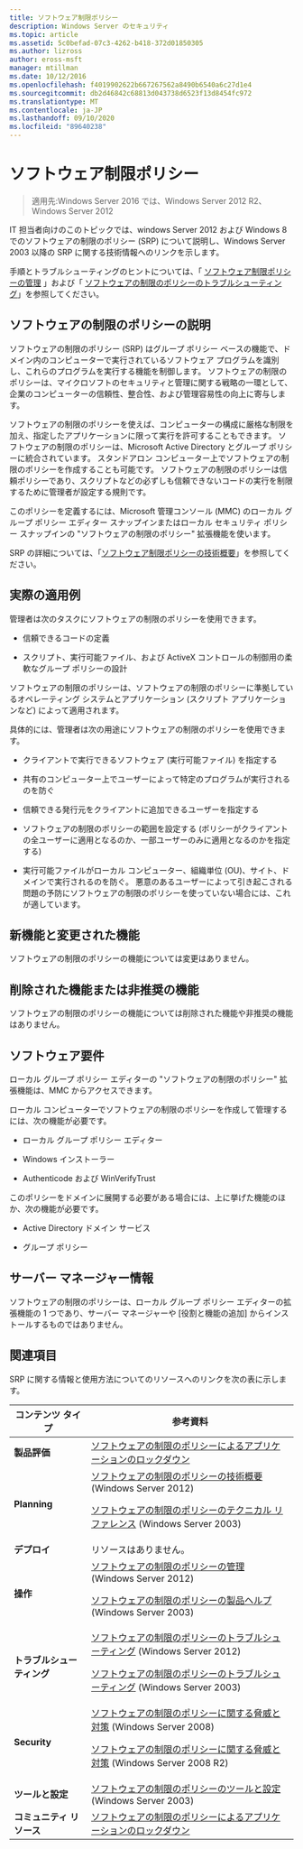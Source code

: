 ```yaml
---
title: ソフトウェア制限ポリシー
description: Windows Server のセキュリティ
ms.topic: article
ms.assetid: 5c0befad-07c3-4262-b418-372d01850305
ms.author: lizross
author: eross-msft
manager: mtillman
ms.date: 10/12/2016
ms.openlocfilehash: f4019902622b667267562a8490b6540a6c27d1e4
ms.sourcegitcommit: db2d46842c68813d043738d6523f13d8454fc972
ms.translationtype: MT
ms.contentlocale: ja-JP
ms.lasthandoff: 09/10/2020
ms.locfileid: "89640238"
---
```

# <a name="software-restriction-policies"></a>ソフトウェア制限ポリシー

>適用先:Windows Server 2016 では、Windows Server 2012 R2、Windows Server 2012

IT 担当者向けのこのトピックでは、windows Server 2012 および Windows 8 でのソフトウェアの制限のポリシー (SRP) について説明し、Windows Server 2003 以降の SRP に関する技術情報へのリンクを示します。

手順とトラブルシューティングのヒントについては、「 [ソフトウェア制限ポリシーの管理](administer-software-restriction-policies.md) 」および「 [ソフトウェアの制限のポリシーのトラブルシューティング](troubleshoot-software-restriction-policies.md)」を参照してください。

## <a name="software-restriction-policies-description"></a><a name="BKMK_OVER"></a>ソフトウェアの制限のポリシーの説明
ソフトウェアの制限のポリシー (SRP) はグループ ポリシー ベースの機能で、ドメイン内のコンピューターで実行されているソフトウェア プログラムを識別し、これらのプログラムを実行する機能を制御します。 ソフトウェアの制限のポリシーは、マイクロソフトのセキュリティと管理に関する戦略の一環として、企業のコンピューターの信頼性、整合性、および管理容易性の向上に寄与します。

ソフトウェアの制限のポリシーを使えば、コンピューターの構成に厳格な制限を加え、指定したアプリケーションに限って実行を許可することもできます。 ソフトウェアの制限のポリシーは、Microsoft Active Directory とグループ ポリシーに統合されています。 スタンドアロン コンピューター上でソフトウェアの制限のポリシーを作成することも可能です。 ソフトウェアの制限のポリシーは信頼ポリシーであり、スクリプトなどの必ずしも信頼できないコードの実行を制限するために管理者が設定する規則です。

このポリシーを定義するには、Microsoft 管理コンソール (MMC) のローカル グループ ポリシー エディター スナップインまたはローカル セキュリティ ポリシー スナップインの "ソフトウェアの制限のポリシー" 拡張機能を使います。

SRP の詳細については、「[ソフトウェア制限ポリシーの技術概要](software-restriction-policies-technical-overview.md)」を参照してください。

## <a name="practical-applications"></a><a name="BKMK_APP"></a>実際の適用例
管理者は次のタスクにソフトウェアの制限のポリシーを使用できます。

-   信頼できるコードの定義

-   スクリプト、実行可能ファイル、および ActiveX コントロールの制御用の柔軟なグループ ポリシーの設計

ソフトウェアの制限のポリシーは、ソフトウェアの制限のポリシーに準拠しているオペレーティング システムとアプリケーション (スクリプト アプリケーションなど) によって適用されます。

具体的には、管理者は次の用途にソフトウェアの制限のポリシーを使用できます。

-   クライアントで実行できるソフトウェア (実行可能ファイル) を指定する

-   共有のコンピューター上でユーザーによって特定のプログラムが実行されるのを防ぐ

-   信頼できる発行元をクライアントに追加できるユーザーを指定する

-   ソフトウェアの制限のポリシーの範囲を設定する (ポリシーがクライアントの全ユーザーに適用となるのか、一部ユーザーのみに適用となるのかを指定する)

-   実行可能ファイルがローカル コンピューター、組織単位 (OU)、サイト、ドメインで実行されるのを防ぐ。 悪意のあるユーザーによって引き起こされる問題の予防にソフトウェアの制限のポリシーを使っていない場合には、これが適しています。

## <a name="new-and-changed-functionality"></a><a name="BKMK_NEW"></a>新機能と変更された機能
ソフトウェアの制限のポリシーの機能については変更はありません。

## <a name="removed-or-deprecated-functionality"></a><a name="BKMK_DEP"></a>削除された機能または非推奨の機能
ソフトウェアの制限のポリシーの機能については削除された機能や非推奨の機能はありません。

## <a name="software-requirements"></a><a name="BKMK_SOFT"></a>ソフトウェア要件
ローカル グループ ポリシー エディターの "ソフトウェアの制限のポリシー" 拡張機能は、MMC からアクセスできます。

ローカル コンピューターでソフトウェアの制限のポリシーを作成して管理するには、次の機能が必要です。

-   ローカル グループ ポリシー エディター

-   Windows インストーラー

-   Authenticode および WinVerifyTrust

このポリシーをドメインに展開する必要がある場合には、上に挙げた機能のほか、次の機能が必要です。

-   Active Directory ドメイン サービス

-   グループ ポリシー

## <a name="server-manager-information"></a><a name="BKMK_INSTALL"></a>サーバー マネージャー情報
ソフトウェアの制限のポリシーは、ローカル グループ ポリシー エディターの拡張機能の 1 つであり、サーバー マネージャーや [役割と機能の追加] からインストールするものではありません。

## <a name="see-also"></a><a name="BKMK_LINKS"></a>関連項目
SRP に関する情報と使用方法についてのリソースへのリンクを次の表に示します。

|コンテンツ タイプ|参考資料|
|--------|-------|
|**製品評価**|[ソフトウェアの制限のポリシーによるアプリケーションのロックダウン](/previous-versions/technet-magazine/cc510322(v=msdn.10)?pr=blog)|
|**Planning**|[ソフトウェアの制限のポリシーの技術概要](software-restriction-policies-technical-overview.md) (Windows Server 2012)<p>[ソフトウェアの制限のポリシーのテクニカル リファレンス](/previous-versions/windows/it-pro/windows-server-2003/cc728085(v=ws.10)) (Windows Server 2003)|
|**デプロイ**|リソースはありません。|
|**操作**|[ソフトウェアの制限のポリシーの管理](administer-software-restriction-policies.md) (Windows Server 2012)<p>[ソフトウェアの制限のポリシーの製品ヘルプ](/previous-versions/windows/it-pro/windows-server-2003/cc779607(v=ws.10)) (Windows Server 2003)|
|**トラブルシューティング**|[ソフトウェアの制限のポリシーのトラブルシューティング](troubleshoot-software-restriction-policies.md) (Windows Server 2012)<p>[ソフトウェアの制限のポリシーのトラブルシューティング](/previous-versions/windows/it-pro/windows-server-2003/cc737011(v=ws.10)) (Windows Server 2003)|
|**Security**|[ソフトウェアの制限のポリシーに関する脅威と対策](/previous-versions/windows/it-pro/windows-server-2008-R2-and-2008/dd349795(v=ws.10)) (Windows Server 2008)<p>[ソフトウェアの制限のポリシーに関する脅威と対策](/previous-versions/windows/it-pro/windows-server-2008-R2-and-2008/hh125926(v=ws.10)) (Windows Server 2008 R2)|
|**ツールと設定**|[ソフトウェアの制限のポリシーのツールと設定](/previous-versions/windows/it-pro/windows-server-2003/cc782454(v=ws.10)) (Windows Server 2003)|
|**コミュニティ リソース**|[ソフトウェアの制限のポリシーによるアプリケーションのロックダウン](/previous-versions/technet-magazine/cc510322(v=msdn.10)?pr=blog)|
